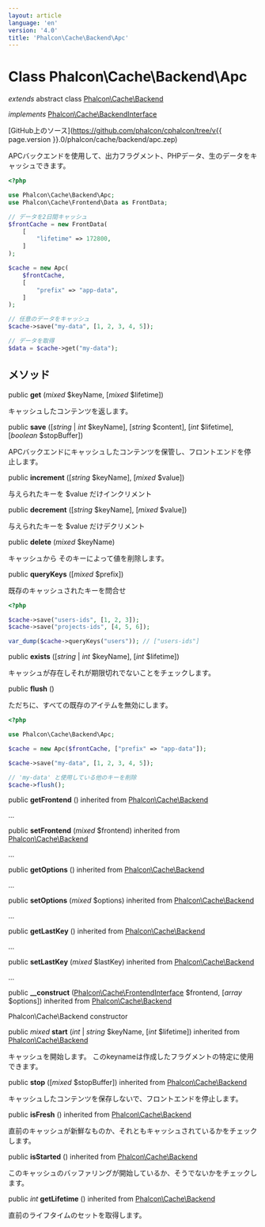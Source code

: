 ```yaml
---
layout: article
language: 'en'
version: '4.0'
title: 'Phalcon\Cache\Backend\Apc'
---
```

# Class **Phalcon\Cache\Backend\Apc**

*extends* abstract class [Phalcon\Cache\Backend](Phalcon_Cache_Backend)

*implements* [Phalcon\Cache\BackendInterface](Phalcon_Cache_BackendInterface)

[GitHub上のソース](https://github.com/phalcon/cphalcon/tree/v{{ page.version }}.0/phalcon/cache/backend/apc.zep)

APCバックエンドを使用して、出力フラグメント、PHPデータ、生のデータをキャッシュできます。

```php
<?php

use Phalcon\Cache\Backend\Apc;
use Phalcon\Cache\Frontend\Data as FrontData;

// データを2日間キャッシュ
$frontCache = new FrontData(
    [
        "lifetime" => 172800,
    ]
);

$cache = new Apc(
    $frontCache,
    [
        "prefix" => "app-data",
    ]
);

// 任意のデータをキャッシュ
$cache->save("my-data", [1, 2, 3, 4, 5]);

// データを取得
$data = $cache->get("my-data");

```

## メソッド

public **get** (*mixed* $keyName, [*mixed* $lifetime])

キャッシュしたコンテンツを返します。

public **save** ([*string* | *int* $keyName], [*string* $content], [*int* $lifetime], [*boolean* $stopBuffer])

APCバックエンドにキャッシュしたコンテンツを保管し、フロントエンドを停止します。

public **increment** ([*string* $keyName], [*mixed* $value])

与えられたキーを $value だけインクリメント

public **decrement** ([*string* $keyName], [*mixed* $value])

与えられたキーを $value だけデクリメント

public **delete** (*mixed* $keyName)

キャッシュから そのキーによって値を削除します。

public **queryKeys** ([*mixed* $prefix])

既存のキャッシュされたキーを問合せ

```php
<?php

$cache->save("users-ids", [1, 2, 3]);
$cache->save("projects-ids", [4, 5, 6]);

var_dump($cache->queryKeys("users")); // ["users-ids"]

```

public **exists** ([*string* | *int* $keyName], [*int* $lifetime])

キャッシュが存在しそれが期限切れでないことをチェックします。

public **flush** ()

ただちに、すべての既存のアイテムを無効にします。

```php
<?php

use Phalcon\Cache\Backend\Apc;

$cache = new Apc($frontCache, ["prefix" => "app-data"]);

$cache->save("my-data", [1, 2, 3, 4, 5]);

// 'my-data' と使用している他のキーを削除
$cache->flush();

```

public **getFrontend** () inherited from [Phalcon\Cache\Backend](Phalcon_Cache_Backend)

...

public **setFrontend** (*mixed* $frontend) inherited from [Phalcon\Cache\Backend](Phalcon_Cache_Backend)

...

public **getOptions** () inherited from [Phalcon\Cache\Backend](Phalcon_Cache_Backend)

...

public **setOptions** (*mixed* $options) inherited from [Phalcon\Cache\Backend](Phalcon_Cache_Backend)

...

public **getLastKey** () inherited from [Phalcon\Cache\Backend](Phalcon_Cache_Backend)

...

public **setLastKey** (*mixed* $lastKey) inherited from [Phalcon\Cache\Backend](Phalcon_Cache_Backend)

...

public **__construct** ([Phalcon\Cache\FrontendInterface](Phalcon_Cache_FrontendInterface) $frontend, [*array* $options]) inherited from [Phalcon\Cache\Backend](Phalcon_Cache_Backend)

Phalcon\Cache\Backend constructor

public *mixed* **start** (*int* | *string* $keyName, [*int* $lifetime]) inherited from [Phalcon\Cache\Backend](Phalcon_Cache_Backend)

キャッシュを開始します。 このkeynameは作成したフラグメントの特定に使用できます。

public **stop** ([*mixed* $stopBuffer]) inherited from [Phalcon\Cache\Backend](Phalcon_Cache_Backend)

キャッシュしたコンテンツを保存しないで、フロントエンドを停止します。

public **isFresh** () inherited from [Phalcon\Cache\Backend](Phalcon_Cache_Backend)

直前のキャッシュが新鮮なものか、それともキャッシュされているかをチェックします。

public **isStarted** () inherited from [Phalcon\Cache\Backend](Phalcon_Cache_Backend)

このキャッシュのバッファリングが開始しているか、そうでないかをチェックします。

public *int* **getLifetime** () inherited from [Phalcon\Cache\Backend](Phalcon_Cache_Backend)

直前のライフタイムのセットを取得します。